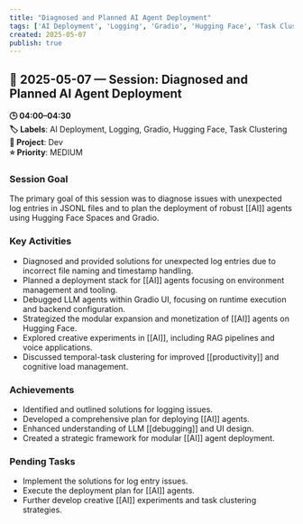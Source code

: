 ```yaml
---
title: "Diagnosed and Planned AI Agent Deployment"
tags: ['AI Deployment', 'Logging', 'Gradio', 'Hugging Face', 'Task Clustering']
created: 2025-05-07
publish: true
---
```


## 📅 2025-05-07 — Session: Diagnosed and Planned AI Agent Deployment

**🕒 04:00–04:30**  
**🏷️ Labels**: AI Deployment, Logging, Gradio, Hugging Face, Task Clustering  
**📂 Project**: Dev  
**⭐ Priority**: MEDIUM  


### Session Goal
The primary goal of this session was to diagnose issues with unexpected log entries in JSONL files and to plan the deployment of robust [[AI]] agents using Hugging Face Spaces and Gradio.

### Key Activities
- Diagnosed and provided solutions for unexpected log entries due to incorrect file naming and timestamp handling.
- Planned a deployment stack for [[AI]] agents focusing on environment management and tooling.
- Debugged LLM agents within Gradio UI, focusing on runtime execution and backend configuration.
- Strategized the modular expansion and monetization of [[AI]] agents on Hugging Face.
- Explored creative experiments in [[AI]], including RAG pipelines and voice applications.
- Discussed temporal-task clustering for improved [[productivity]] and cognitive load management.

### Achievements
- Identified and outlined solutions for logging issues.
- Developed a comprehensive plan for deploying [[AI]] agents.
- Enhanced understanding of LLM [[debugging]] and UI design.
- Created a strategic framework for modular [[AI]] agent deployment.

### Pending Tasks
- Implement the solutions for log entry issues.
- Execute the deployment plan for [[AI]] agents.
- Further develop creative [[AI]] experiments and task clustering strategies.
